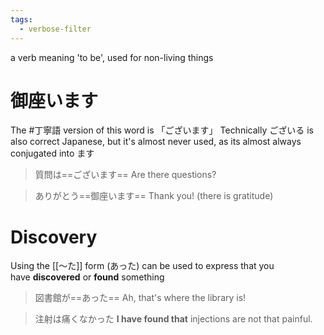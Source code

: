 ```yaml
---
tags:
  - verbose-filter
---
```

a verb meaning 'to be', used for non-living things

# 御座います
The #丁寧語 version of this word is 「ございます」
Technically ございる is also correct Japanese, but it's almost never used, as its almost always conjugated into ます
>質問は==ございます==
>Are there questions?
  
>ありがとう==御座います==
>Thank you! (there is gratitude)

# Discovery
Using the [[〜た]] form (あった) can be used to express that you have **discovered** or **found** something
>図書館が==あった==
>Ah, that's where the library is!

>注射は痛くなかった
>**I have found that** injections are not that painful.